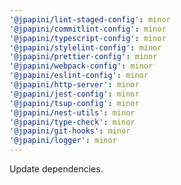 ```yaml
---
'@jpapini/lint-staged-config': minor
'@jpapini/commitlint-config': minor
'@jpapini/typescript-config': minor
'@jpapini/stylelint-config': minor
'@jpapini/prettier-config': minor
'@jpapini/webpack-config': minor
'@jpapini/eslint-config': minor
'@jpapini/http-server': minor
'@jpapini/jest-config': minor
'@jpapini/tsup-config': minor
'@jpapini/nest-utils': minor
'@jpapini/type-check': minor
'@jpapini/git-hooks': minor
'@jpapini/logger': minor
---
```


Update dependencies.
